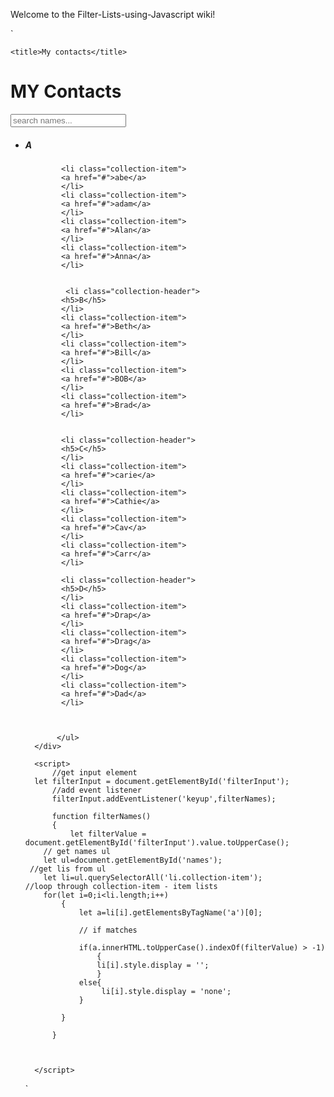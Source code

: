 Welcome to the Filter-Lists-using-Javascript wiki!


`<!doctype html>
<html lang="en">
  <head>
    <!-- Required meta tags -->
    <meta charset="utf-8">
    <meta name="viewport" content="width=device-width, initial-scale=1, shrink-to-fit=no">
<link rel="stylesheet" href="https://maxcdn.bootstrapcdn.com/bootstrap/4.0.0-alpha.6/css/bootstrap.min.css" integrity="sha384-rwoIResjU2yc3z8GV/NPeZWAv56rSmLldC3R/AZzGRnGxQQKnKkoFVhFQhNUwEyJ" crossorigin="anonymous">
    <!-- Bootstrap CSS -->
    <link rel="stylesheet" href="https://maxcdn.bootstrapcdn.com/bootstrap/4.0.0/css/bootstrap.min.css" integrity="sha384-Gn5384xqQ1aoWXA+058RXPxPg6fy4IWvTNh0E263XmFcJlSAwiGgFAW/dAiS6JXm" crossorigin="anonymous">
<script src="https://maxcdn.bootstrapcdn.com/bootstrap/4.0.0/css/bootstrap.min.css"></script>
<!-- Latest compiled and minified CSS -->
<link rel="stylesheet" href="https://cdnjs.cloudflare.com/ajax/libs/materialize/0.100.2/css/materialize.css">

<!-- jQuery library -->
<script src="https://ajax.googleapis.com/ajax/libs/jquery/3.3.1/jquery.min.js"></script>

<!-- Latest compiled JavaScript -->
<script src="https://maxcdn.bootstrapcdn.com/bootstrap/3.3.7/js/bootstrap.min.js"></script>
    <title>My contacts</title>
  </head>
   
  <body>
      <div class="container">
      <h1 class="center-align">
          MY Contacts</h1>
           <input type="text"
            id="filterInput" 
           placeholder="search names...">
            </li>
        <ul id="names" class="collection with-header">
            <li class="collection-header">
            <h5>A</h5>
   
            <li class="collection-item">
            <a href="#">abe</a>
            </li>
            <li class="collection-item">
            <a href="#">adam</a>
            </li>
            <li class="collection-item">
            <a href="#">Alan</a>
            </li>
            <li class="collection-item">
            <a href="#">Anna</a>
            </li>
            
            
             <li class="collection-header">
            <h5>B</h5>
            </li>
            <li class="collection-item">
            <a href="#">Beth</a>
            </li>
            <li class="collection-item">
            <a href="#">Bill</a>
            </li>
            <li class="collection-item">
            <a href="#">BOB</a>
            </li>
            <li class="collection-item">
            <a href="#">Brad</a>
            </li>  
            
            
            <li class="collection-header">
            <h5>C</h5>
            </li>
            <li class="collection-item">
            <a href="#">carie</a>
            </li>
            <li class="collection-item">
            <a href="#">Cathie</a>
            </li>
            <li class="collection-item">
            <a href="#">Cav</a>
            </li>
            <li class="collection-item">
            <a href="#">Carr</a>
            </li>
            
            <li class="collection-header">
            <h5>D</h5>
            </li>
            <li class="collection-item">
            <a href="#">Drap</a>
            </li>
            <li class="collection-item">
            <a href="#">Drag</a>
            </li>
            <li class="collection-item">
            <a href="#">Dog</a>
            </li>
            <li class="collection-item">
            <a href="#">Dad</a>
            </li>
            
            
            
           </ul>   
      </div>
      
      <script>
          //get input element
      let filterInput = document.getElementById('filterInput');
          //add event listener
          filterInput.addEventListener('keyup',filterNames);
          
          function filterNames()
          {
              let filterValue = document.getElementById('filterInput').value.toUpperCase();
        // get names ul
        let ul=document.getElementById('names');
     //get lis from ul
        let li=ul.querySelectorAll('li.collection-item');
    //loop through collection-item - item lists
        for(let i=0;i<li.length;i++)
            {
                let a=li[i].getElementsByTagName('a')[0];
                
                // if matches
                
                if(a.innerHTML.toUpperCase().indexOf(filterValue) > -1)
                    {
                    li[i].style.display = '';    
                    }
                else{
                     li[i].style.display = 'none'; 
                }
                
            }
            
          }
          
          
      
      </script>
      
      
      
    
    
  </body>
</html>`
